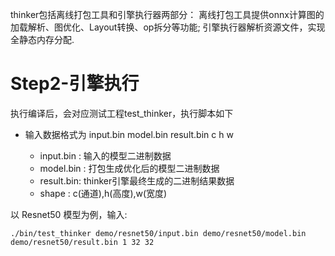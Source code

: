 thinker包括离线打包工具和引擎执行器两部分：
离线打包工具提供onnx计算图的加载解析、图优化、Layout转换、op拆分等功能;
引擎执行器解析资源文件，实现全静态内存分配.

# Step2-引擎执行
执行编译后，会对应测试工程test_thinker，执行脚本如下

* 输入数据格式为 input.bin model.bin result.bin  c h w

  * input.bin : 输入的模型二进制数据
  * model.bin : 打包生成优化后的模型二进制数据
  * result.bin: thinker引擎最终生成的二进制结果数据
  * shape : c(通道),h(高度),w(宽度)


以 Resnet50 模型为例，输入:
```Shell
./bin/test_thinker demo/resnet50/input.bin demo/resnet50/model.bin demo/resnet50/result.bin 1 32 32
```